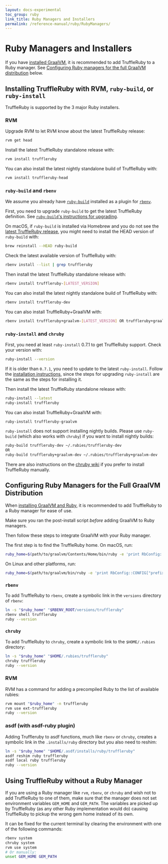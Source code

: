 ```yaml
---
layout: docs-experimental
toc_group: ruby
link_title: Ruby Managers and Installers
permalink: /reference-manual/ruby/RubyManagers/
---
```

# Ruby Managers and Installers

If you have [installed GraalVM](installing-graalvm.md), it is recommended to add TruffleRuby to a Ruby manager.
See
[Configuring Ruby managers for the full GraalVM distribution](#configuring-ruby-managers-for-the-full-graalvm-distribution) below.

## Installing TruffleRuby with RVM, `ruby-build`, or `ruby-install`

TruffleRuby is supported by the 3 major Ruby installers.

### RVM

Upgrade RVM to let RVM know about the latest TruffleRuby release:

```bash
rvm get head
```

Install the latest TruffleRuby standalone release with:

```bash
rvm install truffleruby
```

You can also install the latest nightly standalone build of TruffleRuby with:

```bash
rvm install truffleruby-head
```

### `ruby-build` and `rbenv`

We assume you already have [`ruby-build`](https://github.com/rbenv/ruby-build) installed as a plugin for [`rbenv`](https://github.com/rbenv/rbenv).

First, you need to upgrade `ruby-build` to get the latest TruffleRuby definition.
See [`ruby-build`'s instructions for upgrading](https://github.com/rbenv/ruby-build#upgrading).

On macOS, if `ruby-build` is installed via Homebrew and you do not see the [latest TruffleRuby release](https://github.com/oracle/truffleruby/releases/latest), you might need to install the HEAD version of `ruby-build` with:

```bash
brew reinstall --HEAD ruby-build
```

Check the latest available version of TruffleRuby with:

```bash
rbenv install --list | grep truffleruby
```

Then install the latest TruffleRuby standalone release with:

```bash
rbenv install truffleruby-[LATEST_VERSION]
```

You can also install the latest nightly standalone build of TruffleRuby with:

```bash
rbenv install truffleruby-dev
```

You can also install TruffleRuby+GraalVM with:

```bash
rbenv install truffleruby+graalvm-[LATEST_VERSION] OR truffleruby+graalvm-dev
```

### `ruby-install` and `chruby`

First, you need at least `ruby-install` 0.7.1 to get TruffleRuby support.
Check your version with:

```bash
ruby-install --version
```

If it is older than `0.7.1`, you need to update to the latest `ruby-install`.
Follow the [installation instructions](https://github.com/postmodern/ruby-install#install), since the steps for upgrading `ruby-install` are the same as the steps for installing it.

Then install the latest TruffleRuby standalone release with:

```bash
ruby-install --latest
ruby-install truffleruby
```

You can also install TruffleRuby+GraalVM with:

```bash
ruby-install truffleruby-graalvm
```

`ruby-install` does not support installing nightly builds.
Please use `ruby-build` (which also works with `chruby`) if you want to install nightly builds:

```bash
ruby-build truffleruby-dev ~/.rubies/truffleruby-dev
OR
ruby-build truffleruby+graalvm-dev ~/.rubies/truffleruby+graalvm-dev
```

There are also instructions on the [chruby wiki](https://github.com/postmodern/chruby/wiki/TruffleRuby) if you prefer to install TruffleRuby manually.

## Configuring Ruby Managers for the Full GraalVM Distribution

When [installing GraalVM and Ruby](installing-graalvm.md), it is recommended to add TruffleRuby to a Ruby manager for ease of use.

Make sure you ran the post-install script *before* adding GraalVM to Ruby managers.

Then follow these steps to integrate GraalVM with your Ruby manager.

The first step is to find the TruffleRuby home.
On macOS, run:
```bash
ruby_home=$(path/to/graalvm/Contents/Home/bin/ruby -e 'print RbConfig::CONFIG["prefix"]')
```

On Linux and other platforms, run:
```bash
ruby_home=$(path/to/graalvm/bin/ruby -e 'print RbConfig::CONFIG["prefix"]')
```

### `rbenv`

To add TruffleRuby to `rbenv`, create a symbolic link in the `versions` directory of `rbenv`:

```bash
ln -s "$ruby_home" "$RBENV_ROOT/versions/truffleruby"
rbenv shell truffleruby
ruby --version
```

### `chruby`

To add TruffleRuby to `chruby`, create a symbolic link to the `$HOME/.rubies` directory:

```bash
ln -s "$ruby_home" "$HOME/.rubies/truffleruby"
chruby truffleruby
ruby --version
```

### RVM

RVM has a command for adding a precompiled Ruby to the list of available rubies:

```bash
rvm mount "$ruby_home" -n truffleruby
rvm use ext-truffleruby
ruby --version
```

### asdf (with asdf-ruby plugin)

Adding Truffleruby to asdf functions, much like `rbenv` or `chruby`, creates a symbolic link in the `.installs/ruby` directory but you also need to reshim:

```bash
ln -s "$ruby_home" "$HOME/.asdf/installs/ruby/truffleruby"
asdf reshim ruby truffleruby
asdf local ruby truffleruby
ruby --version
```

## Using TruffleRuby without a Ruby Manager

If you are using a Ruby manager like `rvm`, `rbenv`, or `chruby` and wish not to add TruffleRuby to one of them, make sure that the manager does not set environment variables `GEM_HOME` and `GEM_PATH`.
The variables are picked up by TruffleRuby (as any other Ruby implementation would do) causing TruffleRuby to pickup the wrong gem home instead of its own.

It can be fixed for the current terminal by clearing the environment with one of the following commands:

```bash
rbenv system
chruby system
rvm use system
# Or manually:
unset GEM_HOME GEM_PATH
```
